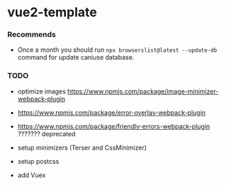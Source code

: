 # vue2-template

### Recommends
- Once a month you should run `npx browserslist@latest --update-db` command for update caniuse database.

### TODO
- optimize images https://www.npmjs.com/package/image-minimizer-webpack-plugin

- https://www.npmjs.com/package/error-overlay-webpack-plugin
- https://www.npmjs.com/package/friendly-errors-webpack-plugin ??????? deprecated

- setup minimizers (Terser and CssMinimizer)
- setup postcss
- add Vuex
